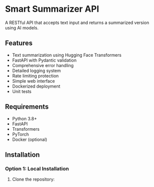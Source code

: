 # Smart Summarizer API

A RESTful API that accepts text input and returns a summarized version using AI models.

## Features

- Text summarization using Hugging Face Transformers
- FastAPI with Pydantic validation
- Comprehensive error handling
- Detailed logging system
- Rate limiting protection
- Simple web interface
- Dockerized deployment
- Unit tests

## Requirements

- Python 3.8+
- FastAPI
- Transformers
- PyTorch
- Docker (optional)

## Installation

### Option 1: Local Installation

1. Clone the repository: